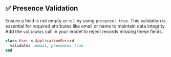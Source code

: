 ## ✅ Presence Validation

Ensure a field is not empty or `nil` by using `presence: true`. This validation is essential for required attributes like email or name to maintain data integrity. Add the `validates` call in your model to reject records missing these fields.

```ruby
class User < ApplicationRecord
  validates :email, presence: true
end
```
